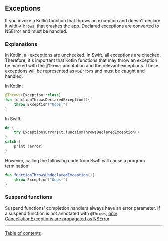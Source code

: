 ## Exceptions

If you invoke a Kotlin function that throws an exception and doesn't declare it with `@Throws`, that crashes the app. Declared exceptions are converted to NSError and must be handled.

### Explanations

In Kotlin, all exceptions are unchecked. In Swift, all exceptions are checked. Therefore, it's important that Kotlin functions that may throw an exception be marked with the `@Throws` annotation and the relevant exceptions. These exceptions will be represented as `NSError`s and must be caught and handled. 

In Kotlin:

```kotlin
@Throws(Exception::class)
fun functionThrowsDeclaredException(){
    throw Exception("Oops!")
}
```

In Swift:

```swift
do {
    try ExceptionsErrorsKt.functionThrowsDeclaredException()
}
catch {
    print (error)
}
```

However, calling the following code from Swift will cause a program termination:

```kotlin
fun functionThrowsUndeclaredException(){
    throw Exception("Oops!")
}
```

### Suspend functions

Suspend functions' completion handlers always have an error parameter. If a suspend function is not annotated with `@Throws`, [only CancellationExceptions are propagated as NSError](https://kotlinlang.org/docs/native-objc-interop.html#errors-and-exceptions).

---
[Table of contents](/README.md)